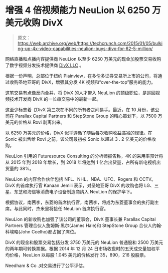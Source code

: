 # 增强 4 倍视频能力 NeuLion 以 6250 万美元收购 DivX 

> 原文：<https://web.archive.org/web/https://techcrunch.com/2015/01/05/bulking-up-4x-video-capabilities-neulion-buys-divx-for-62-5-million/>

网络直播和点播内容提供商 NeuLion 以至少 6250 万美元的现金加股票交易收购了数字视频分发技术提供商 [DivX LLC](https://web.archive.org/web/20221208184859/http://www.divx.com/) 。

根据一份声明，总部位于纽约 Plainview，在多伦多证券交易所上市的公司，将通过收购圣地亚哥的 DivX，增强其分发 4K 视频和“over-the-top”服务的能力。

这笔交易有点像反向合并，将 DivX 的人才带入 NeuLion 的顶级职位，是巡回视频技术开发商 DivX 的一长串交易中的最新一起。

这至少标志着【DivX 第三次在不同的所有者之间易手。最近，在 10 月份，该公司在 Parallax Capital Partners 和 StepStone Group 的精心策划下，以 7500 万美元的价格从 Rovi 剥离出来。

以 6250 万美元的价格，DivX 似乎遵循了随后每次收购收益递减的规律。在 Sonic 被出售给 Rovi 之前，该公司最初被 Sonic 以超过 3 . 2 亿美元的价格收购。

NeuLion 引用的 Futuresource Consulting 的分析师报告称，4K 的采用率预计将从 2015 年到 2018 年增长，到 2018 年将达到 1 亿台出货量，占所有新电视机出货量的 38%。

NeuLion 的内容合作伙伴包括 NFL、NHL、NBA、UFC、Rogers 和 CCTV。DivX 的首席执行官 Kanaan Jemili 表示，对圣地亚哥 DivX 的收购也将 LG、三星、东芝和海信等消费电子设备制造商纳入 NeuLion 的保护伞下。

根据协议，南茜李，东菱的首席执行官，南茜李，将成为东菱董事会的执行副主席。与此同时，杰米里将接任 NeuLion 首席执行官。

NeuLion 的新收购也加强了该公司的董事会，DivX 董事长兼 Parallax Capital Partners 管理合伙人詹姆斯·黑尔(James Hale)和 StepStone Group 合伙人约翰·科埃略(John Coelho)都占据了席位。

DivX 的现金和股票交易包括分发 3750 万美元的 NeuLion 普通股和 2500 万美元的两年期可转换票据。根据 2014 年 12 月 24 日市场收盘时的五天成交量加权平均价格，NeuLion 以每股 1.045 美元的价格发行 35，890，216 股股票。

Needham & Co .对交易进行了公平评估。